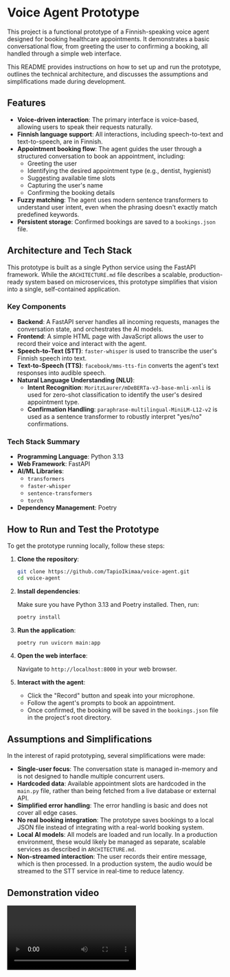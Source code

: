 # Voice Agent Prototype

This project is a functional prototype of a Finnish-speaking voice agent designed for booking healthcare appointments. It demonstrates a basic conversational flow, from greeting the user to confirming a booking, all handled through a simple web interface.

This README provides instructions on how to set up and run the prototype, outlines the technical architecture, and discusses the assumptions and simplifications made during development.

## Features

- **Voice-driven interaction**: The primary interface is voice-based, allowing users to speak their requests naturally.
- **Finnish language support**: All interactions, including speech-to-text and text-to-speech, are in Finnish.
- **Appointment booking flow**: The agent guides the user through a structured conversation to book an appointment, including:
    - Greeting the user
    - Identifying the desired appointment type (e.g., dentist, hygienist)
    - Suggesting available time slots
    - Capturing the user's name
    - Confirming the booking details
- **Fuzzy matching**: The agent uses modern sentence transformers to understand user intent, even when the phrasing doesn't exactly match predefined keywords.
- **Persistent storage**: Confirmed bookings are saved to a `bookings.json` file.

## Architecture and Tech Stack

This prototype is built as a single Python service using the FastAPI framework. While the `ARCHITECTURE.md` file describes a scalable, production-ready system based on microservices, this prototype simplifies that vision into a single, self-contained application.

### Key Components

- **Backend**: A FastAPI server handles all incoming requests, manages the conversation state, and orchestrates the AI models.
- **Frontend**: A simple HTML page with JavaScript allows the user to record their voice and interact with the agent.
- **Speech-to-Text (STT)**: `faster-whisper` is used to transcribe the user's Finnish speech into text.
- **Text-to-Speech (TTS)**: `facebook/mms-tts-fin` converts the agent's text responses into audible speech.
- **Natural Language Understanding (NLU)**:
    - **Intent Recognition**: `MoritzLaurer/mDeBERTa-v3-base-mnli-xnli` is used for zero-shot classification to identify the user's desired appointment type.
    - **Confirmation Handling**: `paraphrase-multilingual-MiniLM-L12-v2` is used as a sentence transformer to robustly interpret "yes/no" confirmations.

### Tech Stack Summary

- **Programming Language**: Python 3.13
- **Web Framework**: FastAPI
- **AI/ML Libraries**:
    - `transformers`
    - `faster-whisper`
    - `sentence-transformers`
    - `torch`
- **Dependency Management**: Poetry

## How to Run and Test the Prototype

To get the prototype running locally, follow these steps:

1.  **Clone the repository**:

    ```bash
    git clone https://github.com/TapioIkimaa/voice-agent.git
    cd voice-agent
    ```

2.  **Install dependencies**:

    Make sure you have Python 3.13 and Poetry installed. Then, run:

    ```bash
    poetry install
    ```

3.  **Run the application**:

    ```bash
    poetry run uvicorn main:app
    ```

4.  **Open the web interface**:

    Navigate to `http://localhost:8000` in your web browser.

5.  **Interact with the agent**:

    - Click the "Record" button and speak into your microphone.
    - Follow the agent's prompts to book an appointment.
    - Once confirmed, the booking will be saved in the `bookings.json` file in the project's root directory.

## Assumptions and Simplifications

In the interest of rapid prototyping, several simplifications were made:

- **Single-user focus**: The conversation state is managed in-memory and is not designed to handle multiple concurrent users.
- **Hardcoded data**: Available appointment slots are hardcoded in the `main.py` file, rather than being fetched from a live database or external API.
- **Simplified error handling**: The error handling is basic and does not cover all edge cases.
- **No real booking integration**: The prototype saves bookings to a local JSON file instead of integrating with a real-world booking system.
- **Local AI models**: All models are loaded and run locally. In a production environment, these would likely be managed as separate, scalable services as described in `ARCHITECTURE.md`.
- **Non-streamed interaction**: The user records their entire message, which is then processed. In a production system, the audio would be streamed to the STT service in real-time to reduce latency.

## Demonstration video

<video controls>
  <source src="demo.mp4" type="video/mp4">
  Your browser does not support the video tag.
</video>
